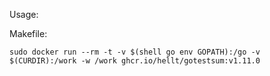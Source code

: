 Usage:

Makefile:

```
sudo docker run --rm -t -v $(shell go env GOPATH):/go -v $(CURDIR):/work -w /work ghcr.io/hellt/gotestsum:v1.11.0
```
